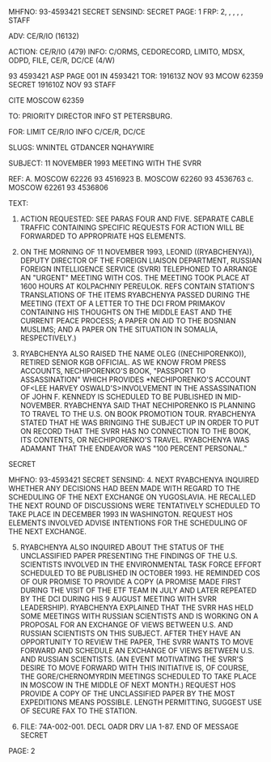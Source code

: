 MHFNO: 93-4593421
SECRET
SENSIND:
SECRET
PAGE: 1
FRP: 2, , , , ,
STAFF

ADV: CE/R/IO (16132)

ACTION: CE/R/IO (479) INFO: C/ORMS, CEDORECORD, LIMITO, MDSX, ODPD, FILE, CE/R, DC/CE (4/W)

93 4593421 ASP PAGE 001 IN 4593421
TOR: 191613Z NOV 93 MCOW 62359
SECRET 191610Z NOV 93 STAFF

CITE MOSCOW 62359

TO: PRIORITY DIRECTOR INFO ST PETERSBURG.

FOR: LIMIT CE/R/IO INFO C/CE/R, DC/CE

SLUGS: WNINTEL GTDANCER NQHAYWIRE

SUBJECT: 11 NOVEMBER 1993 MEETING WITH THE SVRR

REF: A. MOSCOW 62226 93 4516923
B. MOSCOW 62260 93 4536763
c. MOSCOW 62261 93 4536806

TEXT:

1. ACTION REQUESTED: SEE PARAS FOUR AND FIVE. SEPARATE
CABLE TRAFFIC CONTAINING SPECIFIC REQUESTS FOR ACTION WILL BE
FORWARDED TO APPROPRIATE HQS ELEMENTS.

2. ON THE MORNING OF 11 NOVEMBER 1993, LEONID
((RYABCHENYA)), DEPUTY DIRECTOR OF THE FOREIGN LIAISON
DEPARTMENT, RUSSIAN FOREIGN INTELLIGENCE SERVICE (SVRR)
TELEPHONED TO ARRANGE AN "URGENT" MEETING WITH COS. THE
MEETING TOOK PLACE AT 1600 HOURS AT KOLPACHNIY PEREULOK. REFS
CONTAIN STATION'S TRANSLATIONS OF THE ITEMS RYABCHENYA PASSED
DURING THE MEETING (TEXT OF A LETTER TO THE DCI FROM PRIMAKOV
CONTAINING HIS THOUGHTS ON THE MIDDLE EAST AND THE CURRENT
PEACE PROCESS; A PAPER ON AID TO THE BOSNIAN MUSLIMS; AND A
PAPER ON THE SITUATION IN SOMALIA, RESPECTIVELY.)

3. RYABCHENYA ALSO RAISED THE NAME OLEG ((NECHIPORENKO)),
RETIRED SENIOR KGB OFFICIAL. AS WE KNOW FROM PRESS ACCOUNTS,
NECHIPORENKO'S BOOK, "PASSPORT TO ASSASSINATION" WHICH PROVIDES
*NECHIPORENKO'S ACCOUNT OF<LEE HARVEY OSWALD'S>INVOLVEMENT IN
THE ASSASSINATION OF JOHN F. KENNEDY IS SCHEDULED TO BE
PUBLISHED IN MID-NOVEMBER. RYABCHENYA SAID THAT NECHIPORENKO
IS PLANNING TO TRAVEL TO THE U.S. ON BOOK PROMOTION TOUR.
RYABCHENYA STATED THAT HE WAS BRINGING THE SUBJECT UP IN ORDER
TO PUT ON RECORD THAT THE SVRR HAS NO CONNECTION TO THE BOOK,
ITS CONTENTS, OR NECHIPORENKO'S TRAVEL. RYABCHENYA WAS ADAMANT
THAT THE ENDEAVOR WAS "100 PERCENT PERSONAL."

SECRET

MHFNO: 93-4593421
SECRET
SENSIND:
4. NEXT RYABCHENYA INQUIRED WHETHER ANY DECISIONS HAD BEEN
MADE WITH REGARD TO THE SCHEDULING OF THE NEXT EXCHANGE ON
YUGOSLAVIA. HE RECALLED THE NEXT ROUND OF DISCUSSIONS WERE
TENTATIVELY SCHEDULED TO TAKE PLACE IN DECEMBER 1993 IN
WASHINGTON. REQUEST HOS ELEMENTS INVOLVED ADVISE INTENTIONS
FOR THE SCHEDULING OF THE NEXT EXCHANGE.

5. RYABCHENYA ALSO INQUIRED ABOUT THE STATUS OF THE
UNCLASSIFIED PAPER PRESENTING THE FINDINGS OF THE U.S.
SCIENTISTS INVOLVED IN THE ENVIRONMENTAL TASK FORCE EFFORT
SCHEDULED TO BE PUBLISHED IN OCTOBER 1993. HE REMINDED COS OF
OUR PROMISE TO PROVIDE A COPY (A PROMISE MADE FIRST DURING THE
VISIT OF THE ETF TEAM IN JULY AND LATER REPEATED BY THE DCI
DURING HIS 9 AUGUST MEETING WITH SVRR LEADERSHIP). RYABCHENYA
EXPLAINED THAT THE SVRR HAS HELD SOME MEETINGS WITH RUSSIAN
SCIENTISTS AND IS WORKING ON A PROPOSAL FOR AN EXCHANGE OF
VIEWS BETWEEN U.S. AND RUSSIAN SCIENTISTS ON THIS SUBJECT.
AFTER THEY HAVE AN OPPORTUNITY TO REVIEW THE PAPER, THE SVRR
WANTS TO MOVE FORWARD AND SCHEDULE AN EXCHANGE OF VIEWS BETWEEN
U.S. AND RUSSIAN SCIENTISTS. (AN EVENT MOTIVATING THE SVRR'S
DESIRE TO MOVE FORWARD WITH THIS INITIATIVE IS, OF COURSE, THE
GORE/CHERNOMYRDIN MEETINGS SCHEDULED TO TAKE PLACE IN MOSCOW IN
THE MIDDLE OF NEXT MONTH.) REQUEST HOS PROVIDE A COPY OF THE
UNCLASSIFIED PAPER BY THE MOST EXPEDITIONS MEANS POSSIBLE.
LENGTH PERMITTING, SUGGEST USE OF SECURE FAX TO THE STATION.

5. FILE: 74A-002-001. DECL OADR DRV LIA 1-87.
END OF MESSAGE
SECRET

PAGE: 2
